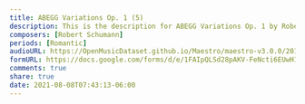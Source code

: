 ```yaml
---
title: ABEGG Variations Op. 1 (5)
description: This is the description for ABEGG Variations Op. 1 by Robert Schumann
composers: [Robert Schumann]
periods: [Romantic]
audioURL: https://OpenMusicDataset.github.io/Maestro/maestro-v3.0.0/2013/ORIG-MIDI_01_7_7_13_Group__MID--AUDIO_13_R1_2013_wav--4.midi
formURL: https://docs.google.com/forms/d/e/1FAIpQLSd28pAKV-FeNcti6EUwH1XQ81vvZbLT75tOIbBxBAQifkjp2w/viewform
comments: true
share: true
date: 2021-08-08T07:43:13-06:00
---
```

